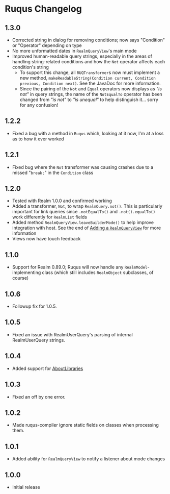 # Ruqus Changelog

## 1.3.0
* Corrected string in dialog for removing conditions; now says "Condition" or "Operator" depending on type
* No more unformatted dates in `RealmQueryView`'s main mode
* Improved human-readable query strings, especially in the areas of handling string-related conditions and how the `Not` operator affects each condition's string
    * To support this change, all `RUQTransformer`s now must implement a new method, `makeReadableString(Condition current, Condition previous, Condition next)`. See the JavaDoc for more information.
    * Since the pairing of the `Not` and `Equal` operators now displays as *"is not"* in query strings, the name of the `NotEqualTo` operator has been changed from *"is not"* to *"is unequal"* to help distinguish it... sorry for any confusion!

## 1.2.2
* Fixed a bug with a method in `Ruqus` which, looking at it now, I'm at a loss as to how it ever worked

## 1.2.1
* Fixed bug where the `Not` transformer was causing crashes due to a missed "`break;`" in the `Condition` class

## 1.2.0
* Tested with Realm 1.0.0 and confirmed working
* Added a transformer, `Not`, to wrap `RealmQuery.not()`. This is particularly important for link queries since `.notEqualTo()` and `.not().equalTo()` work differently for `RealmList` fields
* Added method `RealmQueryView.leaveBuilderMode()` to help improve integration with host. See the end of [Adding a `RealmQueryView`](https://github.com/bkromhout/ruqus#rqv) for more information
* Views now have touch feedback

## 1.1.0
* Support for Realm 0.89.0; Ruqus will now handle any `RealmModel`-implementing class (which still includes `RealmObject` subclasses, of course)

## 1.0.6
* Followup fix for 1.0.5.

## 1.0.5
* Fixed an issue with RealmUserQuery's parsing of internal RealmUserQuery strings.

## 1.0.4
* Added support for [AboutLibraries](https://github.com/mikepenz/AboutLibraries)

## 1.0.3
* Fixed an off by one error.

## 1.0.2
* Made ruqus-compiler ignore static fields on classes when processing them.

## 1.0.1
* Added ability for `RealmQueryView` to notify a listener about mode changes

## 1.0.0
* Initial release
